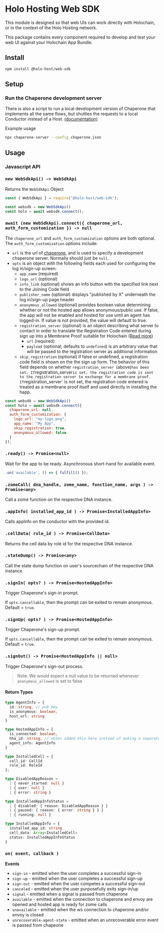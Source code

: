 # Holo Hosting Web SDK

This module is designed so that web UIs can work directly with Holochain, or in the context of the
Holo Hosting network.

This package contains every component required to develop and test your web UI against your
Holochain App Bundle.

## Install

```bash
npm install @holo-host/web-sdk
```

## Setup

### Run the Chaperone development server

There is also a script to run a local development version of Chaperone that implements all the same
flows, but shuttles the requests to a local Conductor instead of a Host. [(documentation)](https://github.com/Holo-Host/chaperone/#npx-chaperone-server---config-configruation)

Example usage

```bash
npx chaperone-server --config chaperone.json
```

## Usage

### Javascript API

### `new WebSdkApi() -> WebSdkApi`
Returns the `WebSdkApi` Object

```javascript
const { WebSdkApi } = require("@holo-host/web-sdk");

const websdk = new WebSdkApi()
const holo = await websdk.connect();
```

### `await (new WebSdkApi).connect({ chaperone_url, auth_form_customization }) -> null`
The `chaperone_url` and `auth_form_customization` options are both optional.
The `auth_form_customization` options include:
- `url` is the url of [chaperone](https://github.com/Holo-Host/chaperone), and is used to specify a development chaperone server. Normally should just be `null`.
- `opts` is an object with the following fields each used for configuring the log in/sign-up screen:
  - `app_name` (required)
  - `logo_url` (optional)
  - `info_link` (optional) shows an info button with the specified link next to the Joining Code field
  - `publisher_name` (optional) displays "published by X" underneath the log in/sign-up page header
  - `anonymous_allowed` (optional) provides boolean value determining whether or not the hosted app allows anonymous/public use. If false, the app will not be enabled and hosted for use until an agent has logged-in. If value is not provided, the value will default to true.
  - `registration_server` (optional) is an object describing what server to contact in order to translate the Registration Code entered during sign up into a Membrane Proof suitable for Holochain ([Read more](https://github.com/Holo-Host/holo-nixpkgs/tree/develop/overlays/holo-nixpkgs/holo-registration-service))
    - `url` (required)
    - `payload` (optional; defaults to `undefined`) is an arbitrary value that will be passed to the registration server as additional information
  - `skip_registration` (optional) if false or undefined, a registration code field is shown on the the sign up form. The behavior of this field depends on whether `registration_server `(above)` has been set. If `registration_server` is set, the registration code is sent to the registration server to exchange for a membrane proof. If `registration_server` is not set, the registration code entered is treated as a membrane proof itself and used directly in installing the happ.

```javascript
const websdk = new WebSdkApi()
const holo = await websdk.connect({
  chaperone_url: null,
  auth_form_customization: {
    logo_url: "my-logo.png",
    app_name: "My App",
    skip_registration: true,
    anonymous_allowed: false
  }
});
```

### `.ready() -> Promise<null>`
Wait for the app to be ready.
Asynchronous short-hand for available event.
```javascript
.on('available', () => { fulfill() });
```

### `.zomeCall( dna_handle, zome_name, function_name, args ) -> Promise<any>`

Call a zome function on the respective DNA instance.

### `.appInfo( installed_app_id ) -> Promise<InstalledAppInfo>`

Calls appInfo on the conductor with the provided id.

### `.cellData( role_id ) -> Promise<CellData>`

Returns the cell data by role id for the respective DNA instance.

### `.stateDump() -> Promise<any>`

Call the state dump function on user's sourcechain of the respective DNA instance.

### `.signIn( opts? ) -> Promise<HostedAppInfo>`

Trigger Chaperone's sign-in prompt.

If `opts.cancellable`, then the prompt can be exited to remain anonymous. Default = `true`.

### `.signUp( opts? ) -> Promise<HostedAppInfo>`

Trigger Chaperone's sign-up prompt.

If `opts.cancellable`, then the prompt can be exited to remain anonymous. Default = `true`.

### `.signOut() -> Promise<HostedAppInfo || null>`
Trigger Chaperone's sign-out process.
> Note: We would expect a null value to be returned whenever `anonymous_allowed` is set to false

#### Return Types
```typescript
type AgentInfo = {
  id: string, // pub key
  is_anonymous: boolean,
  host_url: string
}

type HostedAppInfo = {
  is_connected: boolean,
  hha_id: string, // note> added this here instead of making a separate call, make sure to match in chaperone
  agent_info: AgentInfo
}

type InstalledCell = {
  cell_id: CellId
  role_id: RoleId
};

type DisabledAppReason =
  | { never_started: null }
  | { user: null }
  | { error: string }

type InstalledAppInfoStatus = 
  | { disabled: { reason: DisabledAppReason } }
  | { paused: { reason: { error: string } } }
  | { running: null }

type InstalledAppInfo = {
  installed_app_id: string
  cell_data: Array<InstalledCell>
  status: InstalledAppInfoStatus
}
```

### `on( event, callback )`
**Events**
- `sign-in` - emitted when the user completes a successful sign-in
- `sign-up` - emitted when the user completes a successful sign-up
- `sign-out` - emitted when the user competes a successful sign-out
- `canceled` - emitted when the user purposefully exits sign-in/up
- `signal` - emitted when a signal is passed from chaperone
- `available` - emitted when the connection to chaperone and envoy are opened and hosted app is ready for zome calls
- `unavailable` - emitted when the ws connection to chaperone and/or envoy is closed
- `unrecoverable-agent-state` - emitted when an unrecoverable error event is passed from chapeone


